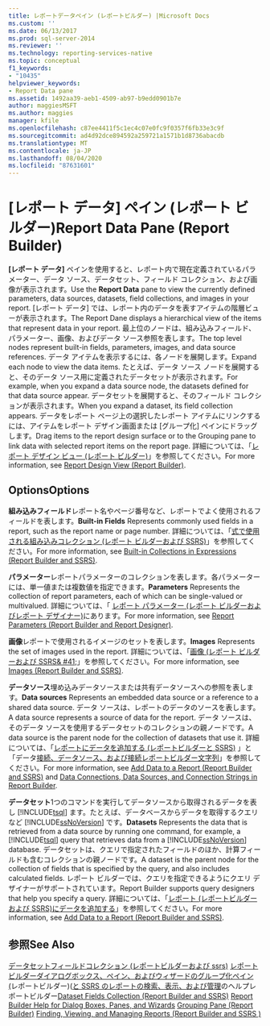 ```yaml
---
title: レポートデータペイン (レポートビルダー) |Microsoft Docs
ms.custom: ''
ms.date: 06/13/2017
ms.prod: sql-server-2014
ms.reviewer: ''
ms.technology: reporting-services-native
ms.topic: conceptual
f1_keywords:
- "10435"
helpviewer_keywords:
- Report Data pane
ms.assetid: 1492aa39-aeb1-4509-ab97-b9edd0901b7e
author: maggiesMSFT
ms.author: maggies
manager: kfile
ms.openlocfilehash: c87ee4411f5c1ec4c07e0fc9f0357f6fb33e3c9f
ms.sourcegitcommit: ad4d92dce894592a259721a1571b1d8736abacdb
ms.translationtype: MT
ms.contentlocale: ja-JP
ms.lasthandoff: 08/04/2020
ms.locfileid: "87631601"
---
```

# <a name="report-data-pane-report-builder"></a><span data-ttu-id="07243-102">[レポート データ] ペイン (レポート ビルダー)</span><span class="sxs-lookup"><span data-stu-id="07243-102">Report Data Pane (Report Builder)</span></span>
  <span data-ttu-id="07243-103">**[レポート データ]** ペインを使用すると、レポート内で現在定義されているパラメーター、データ ソース、データセット、フィールド コレクション、および画像が表示されます。</span><span class="sxs-lookup"><span data-stu-id="07243-103">Use the **Report Data** pane to view the currently defined parameters, data sources, datasets, field collections, and images in your report.</span></span> <span data-ttu-id="07243-104">[レポート データ] では、レポート内のデータを表すアイテムの階層ビューが表示されます。</span><span class="sxs-lookup"><span data-stu-id="07243-104">The Report Dane displays a hierarchical view of the items that represent data in your report.</span></span> <span data-ttu-id="07243-105">最上位のノードは、組み込みフィールド、パラメーター、画像、およびデータ ソース参照を表します。</span><span class="sxs-lookup"><span data-stu-id="07243-105">The top level nodes represent built-in fields, parameters, images, and data source references.</span></span> <span data-ttu-id="07243-106">データ アイテムを表示するには、各ノードを展開します。</span><span class="sxs-lookup"><span data-stu-id="07243-106">Expand each node to view the data items.</span></span> <span data-ttu-id="07243-107">たとえば、データ ソース ノードを展開すると、そのデータ ソース用に定義されたデータセットが表示されます。</span><span class="sxs-lookup"><span data-stu-id="07243-107">For example, when you expand a data source node, the datasets defined for that data source appear.</span></span> <span data-ttu-id="07243-108">データセットを展開すると、そのフィールド コレクションが表示されます。</span><span class="sxs-lookup"><span data-stu-id="07243-108">When you expand a dataset, its field collection appears.</span></span> <span data-ttu-id="07243-109">データをレポート ページ上の選択したレポート アイテムにリンクするには、アイテムをレポート デザイン画面または [グループ化] ペインにドラッグします。</span><span class="sxs-lookup"><span data-stu-id="07243-109">Drag items to the report design surface or to the Grouping pane to link data with selected report items on the report page.</span></span> <span data-ttu-id="07243-110">詳細については、「[レポート デザイン ビュー &#40;レポート ビルダー&#41;](report-builder/report-design-view-report-builder.md)」を参照してください。</span><span class="sxs-lookup"><span data-stu-id="07243-110">For more information, see [Report Design View &#40;Report Builder&#41;](report-builder/report-design-view-report-builder.md).</span></span>

## <a name="options"></a><span data-ttu-id="07243-111">Options</span><span class="sxs-lookup"><span data-stu-id="07243-111">Options</span></span>
 <span data-ttu-id="07243-112">**組み込みフィールド**レポート名やページ番号など、レポートでよく使用されるフィールドを表します。</span><span class="sxs-lookup"><span data-stu-id="07243-112">**Built-in Fields** Represents commonly used fields in a report, such as the report name or page number.</span></span> <span data-ttu-id="07243-113">詳細については、「[式で使用される組み込みコレクション &#40;レポート ビルダーおよび SSRS&#41;](report-design/built-in-collections-in-expressions-report-builder.md)」を参照してください。</span><span class="sxs-lookup"><span data-stu-id="07243-113">For more information, see [Built-in Collections in Expressions &#40;Report Builder and SSRS&#41;](report-design/built-in-collections-in-expressions-report-builder.md).</span></span>

 <span data-ttu-id="07243-114">**パラメーター**レポートパラメーターのコレクションを表します。各パラメーターには、単一値または複数値を指定できます。</span><span class="sxs-lookup"><span data-stu-id="07243-114">**Parameters** Represents the collection of report parameters, each of which can be single-valued or multivalued.</span></span> <span data-ttu-id="07243-115">詳細については、「 [レポート パラメーター (レポート ビルダーおよびレポート デザイナー)](report-design/report-parameters-report-builder-and-report-designer.md)にあります。</span><span class="sxs-lookup"><span data-stu-id="07243-115">For more information, see [Report Parameters &#40;Report Builder and Report Designer&#41;](report-design/report-parameters-report-builder-and-report-designer.md).</span></span>

 <span data-ttu-id="07243-116">**画像**レポートで使用されるイメージのセットを表します。</span><span class="sxs-lookup"><span data-stu-id="07243-116">**Images** Represents the set of images used in the report.</span></span> <span data-ttu-id="07243-117">詳細については、「[画像 &#40;レポート ビルダーおよび SSRS& #41;](report-design/images-report-builder-and-ssrs.md)」を参照してください。</span><span class="sxs-lookup"><span data-stu-id="07243-117">For more information, see [Images &#40;Report Builder and SSRS&#41;](report-design/images-report-builder-and-ssrs.md).</span></span>

 <span data-ttu-id="07243-118">**データソース**埋め込みデータソースまたは共有データソースへの参照を表します。</span><span class="sxs-lookup"><span data-stu-id="07243-118">**Data sources** Represents an embedded data source or a reference to a shared data source.</span></span> <span data-ttu-id="07243-119">データ ソースは、レポートのデータのソースを表します。</span><span class="sxs-lookup"><span data-stu-id="07243-119">A data source represents a source of data for the report.</span></span> <span data-ttu-id="07243-120">データ ソースは、そのデータ ソースを使用するデータセットのコレクションの親ノードです。</span><span class="sxs-lookup"><span data-stu-id="07243-120">A data source is the parent node for the collection of datasets that use it.</span></span> <span data-ttu-id="07243-121">詳細については、「[レポートにデータを追加する &#40;レポートビルダーと SSRS&#41;](report-data/report-datasets-ssrs.md) 」と「データ[接続、データソース、および接続レポートビルダー文字列](../../2014/reporting-services/data-connections-data-sources-and-connection-strings-in-report-builder.md)」を参照してください。</span><span class="sxs-lookup"><span data-stu-id="07243-121">For more information, see [Add Data to a Report &#40;Report Builder and SSRS&#41;](report-data/report-datasets-ssrs.md) and [Data Connections, Data Sources, and Connection Strings in Report Builder](../../2014/reporting-services/data-connections-data-sources-and-connection-strings-in-report-builder.md).</span></span>

 <span data-ttu-id="07243-122">**データセット**1つのコマンドを実行してデータソースから取得されるデータを表し [!INCLUDE[tsql](../includes/tsql-md.md)] ます。たとえば、データベースからデータを取得するクエリなど [!INCLUDE[ssNoVersion](../includes/ssnoversion-md.md)] です。</span><span class="sxs-lookup"><span data-stu-id="07243-122">**Datasets** Represents the data that is retrieved from a data source by running one command, for example, a [!INCLUDE[tsql](../includes/tsql-md.md)] query that retrieves data from a [!INCLUDE[ssNoVersion](../includes/ssnoversion-md.md)] database.</span></span> <span data-ttu-id="07243-123">データセットは、クエリで指定されたフィールドのほか、計算フィールドも含むコレクションの親ノードです。</span><span class="sxs-lookup"><span data-stu-id="07243-123">A dataset is the parent node for the collection of fields that is specified by the query, and also includes calculated fields.</span></span> <span data-ttu-id="07243-124">レポート ビルダーでは、クエリを指定できるようにクエリ デザイナーがサポートされています。</span><span class="sxs-lookup"><span data-stu-id="07243-124">Report Builder supports query designers that help you specify a query.</span></span> <span data-ttu-id="07243-125">詳細については、「[レポート &#40;レポートビルダーおよび SSRS&#41;にデータを追加する](report-data/report-datasets-ssrs.md)」を参照してください。</span><span class="sxs-lookup"><span data-stu-id="07243-125">For more information, see [Add Data to a Report &#40;Report Builder and SSRS&#41;](report-data/report-datasets-ssrs.md).</span></span>

## <a name="see-also"></a><span data-ttu-id="07243-126">参照</span><span class="sxs-lookup"><span data-stu-id="07243-126">See Also</span></span>
 <span data-ttu-id="07243-127">[データセットフィールドコレクション &#40;レポートビルダーおよび ssrs&#41;](report-data/dataset-fields-collection-report-builder-and-ssrs.md) [レポートビルダーダイアログボックス、ペイン、およびウィザードの](../../2014/reporting-services/report-builder-help-for-dialog-boxes-panes-and-wizards.md)[グループ化ペイン &#40;](report-design/grouping-pane-report-builder.md)レポートビルダー&#41;&#40;[と SSRS のレポートの検索、表示、および管理](report-builder/finding-viewing-and-managing-reports-report-builder-and-ssrs.md)のヘルプレポートビルダー</span><span class="sxs-lookup"><span data-stu-id="07243-127">[Dataset Fields Collection &#40;Report Builder and SSRS&#41;](report-data/dataset-fields-collection-report-builder-and-ssrs.md) [Report Builder Help for Dialog Boxes, Panes, and Wizards](../../2014/reporting-services/report-builder-help-for-dialog-boxes-panes-and-wizards.md) [Grouping Pane &#40;Report Builder&#41;](report-design/grouping-pane-report-builder.md) [Finding, Viewing, and Managing Reports &#40;Report Builder and SSRS &#41;](report-builder/finding-viewing-and-managing-reports-report-builder-and-ssrs.md)</span></span>


